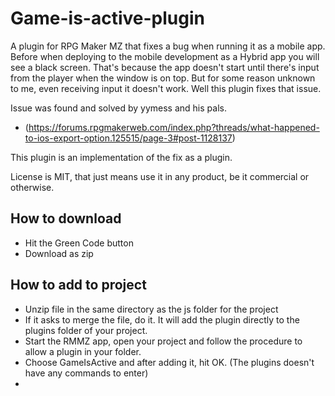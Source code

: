 # Game-is-active-plugin
A plugin for RPG Maker MZ that fixes a bug when running it as a mobile app. Before when deploying to the mobile development as a Hybrid app you will see a black screen. That's because the app doesn't start until there's input from the player when the window is on top. But for some reason unknown to me, even receiving input it doesn't work. Well this plugin fixes that issue. 

Issue was found and solved by yymess and his pals.
 * (https://forums.rpgmakerweb.com/index.php?threads/what-happened-to-ios-export-option.125515/page-3#post-1128137) 

This plugin is an implementation of the fix as a plugin.

License is MIT, that just means use it in any product, be it commercial or otherwise.

## How to download
* Hit the Green Code button 
* Download as zip

## How to add to project
* Unzip file in the same directory as the js folder for the project
* If it asks to merge the file, do it. It will add the plugin directly to the plugins folder of your project.
* Start the RMMZ app, open your project and follow the procedure to allow a plugin in your folder. 
* Choose GameIsActive and after adding it, hit OK. (The plugins doesn't have any commands to enter)
* 
